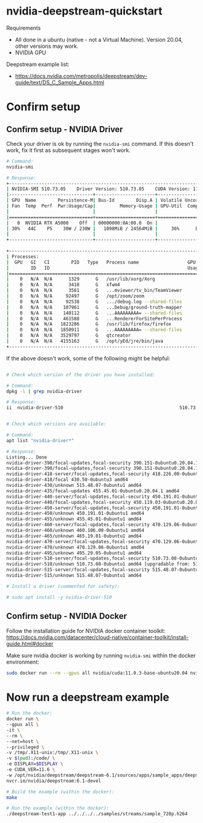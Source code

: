 # nvidia-deepstream-quickstart

Requirements

* All done in a ubuntu (native - not a Virtual Machine). Version 20.04, other versions may work.
* NVIDIA GPU

Deepstream example list:

* https://docs.nvidia.com/metropolis/deepstream/dev-guide/text/DS_C_Sample_Apps.html


# Confirm setup

## Confirm setup - NVIDIA Driver

Check your driver is ok by running the `nvidia-smi` command. If this doesn't work, fix it first as subsequent stages won't work.

```bash
# Command:
nvidia-smi

# Response:
+-----------------------------------------------------------------------------+
| NVIDIA-SMI 510.73.05    Driver Version: 510.73.05    CUDA Version: 11.6     |
|-------------------------------+----------------------+----------------------+
| GPU  Name        Persistence-M| Bus-Id        Disp.A | Volatile Uncorr. ECC |
| Fan  Temp  Perf  Pwr:Usage/Cap|         Memory-Usage | GPU-Util  Compute M. |
|                               |                      |               MIG M. |
|===============================+======================+======================|
|   0  NVIDIA RTX A5000    Off  | 00000000:0A:00.0  On |                  Off |
| 30%   44C    P5    30W / 230W |   1098MiB / 24564MiB |     36%      Default |
|                               |                      |                  N/A |
+-------------------------------+----------------------+----------------------+
                                                                               
+-----------------------------------------------------------------------------+
| Processes:                                                                  |
|  GPU   GI   CI        PID   Type   Process name                  GPU Memory |
|        ID   ID                                                   Usage      |
|=============================================================================|
|    0   N/A  N/A      1329      G   /usr/lib/xorg/Xorg                485MiB |
|    0   N/A  N/A      3418      G   xfwm4                               4MiB |
|    0   N/A  N/A      3561      G   ...mviewer/tv_bin/TeamViewer       33MiB |
|    0   N/A  N/A     92497      G   /opt/zoom/zoom                     29MiB |
|    0   N/A  N/A     92538      G   .../debug.log --shared-files        3MiB |
|    0   N/A  N/A    107961      G   ...Debug/ground-truth-mapper      261MiB |
|    0   N/A  N/A    140112      G   ...AAAAAAAAA= --shared-files       58MiB |
|    0   N/A  N/A    461588      G   ...RendererForSitePerProcess       12MiB |
|    0   N/A  N/A   1823286      G   /usr/lib/firefox/firefox          143MiB |
|    0   N/A  N/A   1850911      G   ...AAAAAAAAA= --shared-files       16MiB |
|    0   N/A  N/A   3529797      G   qtcreator                           4MiB |
|    0   N/A  N/A   4155163      G   /opt/yEd/jre/bin/java              34MiB |
+-----------------------------------------------------------------------------+

```

If the above doesn't work, some of the following might be helpful:

```bash

# Check which version of the driver you have installed:

# Command:
dpkg -l | grep nvidia-driver

# Response:
ii  nvidia-driver-510                                           510.73.05-0ubuntu0.20.04.1           amd64        NVIDIA driver metapackage


# Check which versions are available:

# Command:
apt list "nvidia-driver*"

# Response:
Listing... Done
nvidia-driver-390/focal-updates,focal-security 390.151-0ubuntu0.20.04.1 amd64
nvidia-driver-390/focal-updates,focal-security 390.151-0ubuntu0.20.04.1 i386
nvidia-driver-418-server/focal-updates,focal-security 418.226.00-0ubuntu0.20.04.2 amd64
nvidia-driver-418/focal 430.50-0ubuntu3 amd64
nvidia-driver-430/unknown 515.48.07-0ubuntu1 amd64
nvidia-driver-435/focal-updates 455.45.01-0ubuntu0.20.04.1 amd64
nvidia-driver-440-server/focal-updates,focal-security 450.191.01-0ubuntu0.20.04.1 amd64
nvidia-driver-440/focal-updates,focal-security 450.119.03-0ubuntu0.20.04.1 amd64
nvidia-driver-450-server/focal-updates,focal-security 450.191.01-0ubuntu0.20.04.1 amd64
nvidia-driver-450/unknown 450.191.01-0ubuntu1 amd64
nvidia-driver-455/unknown 455.45.01-0ubuntu1 amd64
nvidia-driver-460-server/focal-updates,focal-security 470.129.06-0ubuntu0.20.04.1 amd64
nvidia-driver-460/unknown 460.106.00-0ubuntu1 amd64
nvidia-driver-465/unknown 465.19.01-0ubuntu1 amd64
nvidia-driver-470-server/focal-updates,focal-security 470.129.06-0ubuntu0.20.04.1 amd64
nvidia-driver-470/unknown 470.129.06-0ubuntu1 amd64
nvidia-driver-495/unknown 495.29.05-0ubuntu1 amd64
nvidia-driver-510-server/focal-updates,focal-security 510.73.08-0ubuntu0.20.04.1 amd64
nvidia-driver-510/unknown 510.73.08-0ubuntu1 amd64 [upgradable from: 510.73.05-0ubuntu0.20.04.1]
nvidia-driver-515-server/focal-updates,focal-security 515.48.07-0ubuntu0.20.04.1 amd64
nvidia-driver-515/unknown 515.48.07-0ubuntu1 amd64

# Install a driver (commented for safety):

# sudo apt install -y nvidia-driver-510
```

## Confirm setup - NVIDIA Docker

Follow the installation guide for NVIDIA docker container toolkit: https://docs.nvidia.com/datacenter/cloud-native/container-toolkit/install-guide.html#docker

Make sure nvidia docker is working by running `nvidia-smi` within the docker environment:

```bash
sudo docker run --rm --gpus all nvidia/cuda:11.0.3-base-ubuntu20.04 nvidia-smi
```

# Now run a deepstream example

```bash
# Run the docker:
docker run \
--gpus all \
-it \
--rm \
--net=host \
--privileged \
-v /tmp/.X11-unix:/tmp/.X11-unix \
-v $(pwd):/code/ \
-e DISPLAY=$DISPLAY \
-e CUDA_VER=11.6 \
-w /opt/nvidia/deepstream/deepstream-6.1/sources/apps/sample_apps/deepstream-test1 \
nvcr.io/nvidia/deepstream:6.1-devel

# Build the example (within the docker):
make

# Run the example (within the docker):
./deepstream-test1-app ../../../../samples/streams/sample_720p.h264

```



